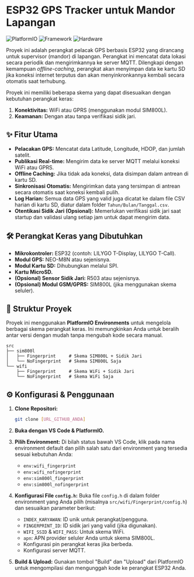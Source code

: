 # ESP32 GPS Tracker untuk Mandor Lapangan

![PlatformIO](https://img.shields.io/badge/PlatformIO-Build-orange)
![Framework](https://img.shields.io/badge/Framework-Arduino-00979D)
![Hardware](https://img.shields.io/badge/Hardware-ESP32-E7352C)

Proyek ini adalah perangkat pelacak GPS berbasis ESP32 yang dirancang untuk supervisor (mandor) di lapangan. Perangkat ini mencatat data lokasi secara periodik dan mengirimkannya ke server MQTT. Dilengkapi dengan kemampuan *offline-caching*, perangkat akan menyimpan data ke kartu SD jika koneksi internet terputus dan akan menyinkronkannya kembali secara otomatis saat terhubung.

Proyek ini memiliki beberapa skema yang dapat disesuaikan dengan kebutuhan perangkat keras:
1.  **Konektivitas:** WiFi atau GPRS (menggunakan modul SIM800L).
2.  **Keamanan:** Dengan atau tanpa verifikasi sidik jari.

## ✨ Fitur Utama

- **Pelacakan GPS:** Mencatat data Latitude, Longitude, HDOP, dan jumlah satelit.
- **Publikasi Real-time:** Mengirim data ke server MQTT melalui koneksi WiFi atau GPRS.
- **Offline Caching:** Jika tidak ada koneksi, data disimpan dalam antrean di kartu SD.
- **Sinkronisasi Otomatis:** Mengirimkan data yang tersimpan di antrean secara otomatis saat koneksi kembali pulih.
- **Log Harian:** Semua data GPS yang valid juga dicatat ke dalam file CSV harian di kartu SD, diatur dalam folder `Tahun/Bulan/Tanggal.csv`.
- **Otentikasi Sidik Jari (Opsional):** Memerlukan verifikasi sidik jari saat startup dan validasi ulang setiap jam untuk dapat mengirim data.

## 🛠️ Perangkat Keras yang Dibutuhkan

- **Mikrokontroler:** ESP32 (contoh: LILYGO T-Display, LILYGO T-Call).
- **Modul GPS:** NEO-M8N atau sejenisnya.
- **Modul Kartu SD:** Dihubungkan melalui SPI.
- **Kartu MicroSD.**
- **(Opsional) Sensor Sidik Jari:** R503 atau sejenisnya.
- **(Opsional) Modul GSM/GPRS:** SIM800L (jika menggunakan skema seluler).

## 📂 Struktur Proyek

Proyek ini menggunakan **PlatformIO Environments** untuk mengelola berbagai skema perangkat keras. Ini memungkinkan Anda untuk beralih antar versi dengan mudah tanpa mengubah kode secara manual.

```
src
├── sim800l
│   ├── Fingerprint     # Skema SIM800L + Sidik Jari
│   └── NoFingerprint   # Skema SIM800L Saja
└── wifi
    ├── Fingerprint     # Skema WiFi + Sidik Jari
    └── NoFingerprint   # Skema WiFi Saja
```

## ⚙️ Konfigurasi & Penggunaan

1.  **Clone Repositori:**
    ```bash
    git clone [URL_GITHUB_ANDA]
    ```

2.  **Buka dengan VS Code & PlatformIO.**

3.  **Pilih Environment:**
    Di bilah status bawah VS Code, klik pada nama environment default dan pilih salah satu dari environment yang tersedia sesuai kebutuhan Anda:
    - `env:wifi_fingerprint`
    - `env:wifi_nofingerprint`
    - `env:sim800l_fingerprint`
    - `env:sim800l_nofingerprint`

4.  **Konfigurasi File `config.h`:**
    Buka file `config.h` di dalam folder environment yang Anda pilih (misalnya `src/wifi/Fingerprint/config.h`) dan sesuaikan parameter berikut:
    - `INDEX_KARYAWAN`: ID unik untuk perangkat/pengguna.
    - `FINGERPRINT_ID`: ID sidik jari yang valid (jika digunakan).
    - `WIFI_SSID` & `WIFI_PASS`: Untuk skema WiFi.
    - `apn`: APN provider seluler Anda untuk skema SIM800L.
    - Konfigurasi pin perangkat keras jika berbeda.
    - Konfigurasi server MQTT.

5.  **Build & Upload:**
    Gunakan tombol "Build" dan "Upload" dari PlatformIO untuk mengompilasi dan mengunggah kode ke perangkat ESP32 Anda.